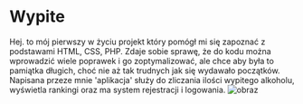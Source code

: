 # Wypite
Hej. to mój pierwszy w życiu projekt który pomógł mi się zapoznać z podstawami HTML, CSS, PHP. Zdaje sobie sprawę, że do kodu można wprowadzić wiele poprawek i go zoptymalizować, ale chce aby była to pamiątka długich, choć nie aż tak trudnych jak się wydawało początków. Napisana przeze mnie 'aplikacja' służy do zliczania ilości wypitego alkoholu, wyświetla rankingi oraz ma system rejestracji i logowania.
![obraz](https://user-images.githubusercontent.com/122903199/227250889-0c5693a0-6631-4341-b9da-4c65a75e422c.png)
